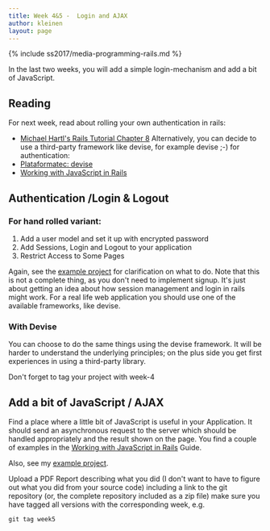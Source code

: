 ```yaml
---
title: Week 4&5 -  Login and AJAX
author: kleinen
layout: page
---
```

{% include ss2017/media-programming-rails.md %}

In the last two weeks, you will add a simple login-mechanism and add a bit of JavaScript.

## Reading
For next week, read about rolling your own authentication in rails:
* [Michael Hartl's Rails Tutorial Chapter 8](https://www.railstutorial.org/book/basic_login)
Alternatively, you can decide to use a third-party framework like devise, for example devise ;-) for
authentication:
* [Plataformatec: devise](https://github.com/plataformatec/devise)
* [Working with JavaScript in Rails](http://guides.rubyonrails.org/working_with_javascript_in_rails.html)

## Authentication /Login & Logout
### For hand rolled variant:
  1. Add a user model and set it up with encrypted password
  2. Add Sessions, Login and Logout to your application
  3. Restrict Access to Some Pages

Again, see the [example project](../example-project/week-4) for clarification on what to do.
Note that this is not a complete thing, as you don't need to implement signup. It's just about
getting an idea about how session management and login in rails might work. For a real life web
application you should use one of the available frameworks, like devise.

### With Devise
You can choose to do the same things using the devise framework. It will be harder to
understand the underlying principles; on the plus side you get first experiences in using a
third-party library.

Don't forget to tag your project with week-4

## Add a bit of JavaScript / AJAX

Find a place where a little bit of JavaScript is useful in your Application. It should
send an asynchronous request to the server which should be handled appropriately and the
result shown on the page. You find a couple of examples in the [Working with JavaScript in Rails](http://guides.rubyonrails.org/working_with_javascript_in_rails.html) Guide.

Also, see my [example project](../example-project/week-5).

Upload a PDF Report describing what you did (I don't want to have to figure out what
you did from your source code) including a link to the git repository (or, the
complete repository included as a zip file)
make sure you have tagged all versions with the corresponding week, e.g.

    git tag week5

